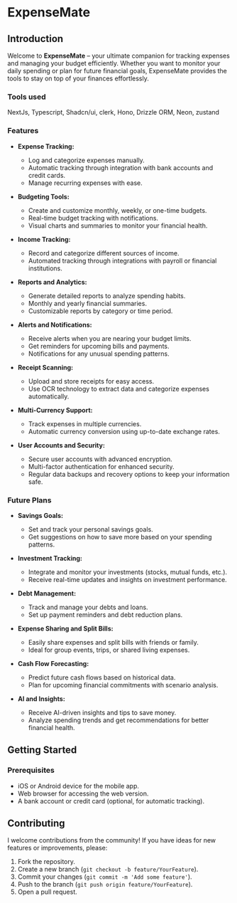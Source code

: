 # ExpenseMate
## Introduction

Welcome to **ExpenseMate** – your ultimate companion for tracking expenses and managing your budget efficiently. Whether you want to monitor your daily spending or plan for future financial goals, ExpenseMate provides the tools to stay on top of your finances effortlessly.

### Tools used

NextJs, Typescript, Shadcn/ui, clerk, Hono, Drizzle ORM, Neon, zustand


### Features

- **Expense Tracking:**
  - Log and categorize expenses manually.
  - Automatic tracking through integration with bank accounts and credit cards.
  - Manage recurring expenses with ease.

- **Budgeting Tools:**
  - Create and customize monthly, weekly, or one-time budgets.
  - Real-time budget tracking with notifications.
  - Visual charts and summaries to monitor your financial health.

- **Income Tracking:**
  - Record and categorize different sources of income.
  - Automated tracking through integrations with payroll or financial institutions.

- **Reports and Analytics:**
  - Generate detailed reports to analyze spending habits.
  - Monthly and yearly financial summaries.
  - Customizable reports by category or time period.

- **Alerts and Notifications:**
  - Receive alerts when you are nearing your budget limits.
  - Get reminders for upcoming bills and payments.
  - Notifications for any unusual spending patterns.

- **Receipt Scanning:**
  - Upload and store receipts for easy access.
  - Use OCR technology to extract data and categorize expenses automatically.

- **Multi-Currency Support:**
  - Track expenses in multiple currencies.
  - Automatic currency conversion using up-to-date exchange rates.

- **User Accounts and Security:**
  - Secure user accounts with advanced encryption.
  - Multi-factor authentication for enhanced security.
  - Regular data backups and recovery options to keep your information safe.

### Future Plans

- **Savings Goals:**
  - Set and track your personal savings goals.
  - Get suggestions on how to save more based on your spending patterns.

- **Investment Tracking:**
  - Integrate and monitor your investments (stocks, mutual funds, etc.).
  - Receive real-time updates and insights on investment performance.

- **Debt Management:**
  - Track and manage your debts and loans.
  - Set up payment reminders and debt reduction plans.

- **Expense Sharing and Split Bills:**
  - Easily share expenses and split bills with friends or family.
  - Ideal for group events, trips, or shared living expenses.

- **Cash Flow Forecasting:**
  - Predict future cash flows based on historical data.
  - Plan for upcoming financial commitments with scenario analysis.

- **AI and Insights:**
  - Receive AI-driven insights and tips to save money.
  - Analyze spending trends and get recommendations for better financial health.

## Getting Started

### Prerequisites

- iOS or Android device for the mobile app.
- Web browser for accessing the web version.
- A bank account or credit card (optional, for automatic tracking).


## Contributing

I welcome contributions from the community! If you have ideas for new features or improvements, please:

1. Fork the repository.
2. Create a new branch (`git checkout -b feature/YourFeature`).
3. Commit your changes (`git commit -m 'Add some feature'`).
4. Push to the branch (`git push origin feature/YourFeature`).
5. Open a pull request.
